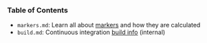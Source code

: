 ### Table of Contents

- `markers.md`: Learn all about [markers](markers.md) and how they are calculated
- `build.md`: Continuous integration [build info](build.md) (internal)

